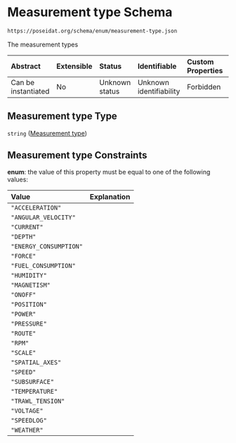 # Measurement type Schema

```txt
https://poseidat.org/schema/enum/measurement-type.json
```

The measurement types

| Abstract            | Extensible | Status         | Identifiable            | Custom Properties | Additional Properties | Access Restrictions | Defined In                                                                         |
| :------------------ | :--------- | :------------- | :---------------------- | :---------------- | :-------------------- | :------------------ | :--------------------------------------------------------------------------------- |
| Can be instantiated | No         | Unknown status | Unknown identifiability | Forbidden         | Allowed               | none                | [measurement-type.json](schemas/enum/measurement-type.json "open original schema") |

## Measurement type Type

`string` ([Measurement type](measurement-type.md))

## Measurement type Constraints

**enum**: the value of this property must be equal to one of the following values:

| Value                  | Explanation |
| :--------------------- | :---------- |
| `"ACCELERATION"`       |             |
| `"ANGULAR_VELOCITY"`   |             |
| `"CURRENT"`            |             |
| `"DEPTH"`              |             |
| `"ENERGY_CONSUMPTION"` |             |
| `"FORCE"`              |             |
| `"FUEL_CONSUMPTION"`   |             |
| `"HUMIDITY"`           |             |
| `"MAGNETISM"`          |             |
| `"ONOFF"`              |             |
| `"POSITION"`           |             |
| `"POWER"`              |             |
| `"PRESSURE"`           |             |
| `"ROUTE"`              |             |
| `"RPM"`                |             |
| `"SCALE"`              |             |
| `"SPATIAL_AXES"`       |             |
| `"SPEED"`              |             |
| `"SUBSURFACE"`         |             |
| `"TEMPERATURE"`        |             |
| `"TRAWL_TENSION"`      |             |
| `"VOLTAGE"`            |             |
| `"SPEEDLOG"`           |             |
| `"WEATHER"`            |             |
